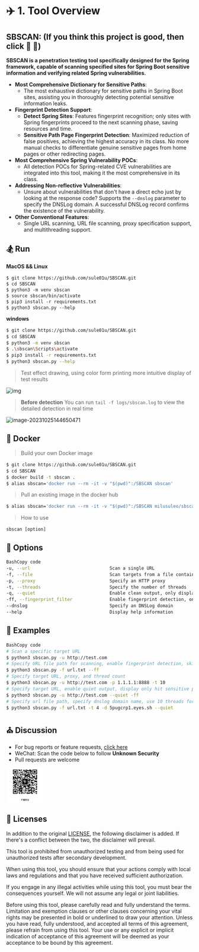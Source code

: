 # ✈️ 1. Tool Overview

## SBSCAN: (If you think this project is good, then click 🌟 🤩)

**SBSCAN is a penetration testing tool specifically designed for the Spring framework, capable of scanning specified sites for Spring Boot sensitive information and verifying related Spring vulnerabilities.**

- **Most Comprehensive Dictionary for Sensitive Paths**:
  - The most exhaustive dictionary for sensitive paths in Spring Boot sites, assisting you in thoroughly detecting potential sensitive information leaks.
- **Fingerprint Detection Support**:
  - **Detect Spring Sites**: Features fingerprint recognition; only sites with Spring fingerprints proceed to the next scanning phase, saving resources and time.
  - **Sensitive Path Page Fingerprint Detection**: Maximized reduction of false positives, achieving the highest accuracy in its class. No more manual checks to differentiate genuine sensitive pages from home pages or other redirecting pages.
- **Most Comprehensive Spring Vulnerability POCs**:
  - All detection POCs for Spring-related CVE vulnerabilities are integrated into this tool, making it the most comprehensive in its class.
- **Addressing Non-reflective Vulnerabilities**:
  - Unsure about vulnerabilities that don't have a direct echo just by looking at the response code? Supports the `--dnslog` parameter to specify the DNSLog domain. A successful DNSLog record confirms the existence of the vulnerability.
- **Other Conventional Features**:
  - Single URL scanning, URL file scanning, proxy specification support, and multithreading support.

## 🏂 Run

**MacOS && Linux**

```shell
$ git clone https://github.com/sule01u/SBSCAN.git
$ cd SBSCAN
$ python3 -m venv sbscan
$ source sbscan/bin/activate
$ pip3 install -r requirements.txt
$ python3 sbscan.py --help
```

**windows**

```bash
$ git clone https://github.com/sule01u/SBSCAN.git
$ cd SBSCAN
$ python3 -m venv sbscan
$ .\sbscan\Scripts\activate
$ pip3 install -r requirements.txt
$ python3 sbscan.py --help
```

> Test effect drawing, using color form printing more intuitive display of test results

![img](https://p.ipic.vip/1j9o3a.png)

> **Before detection** You can run `tail -f logs/sbscan.log` to view the detailed detection in real time

![image-20231025144650471](https://p.ipic.vip/uf51sp.png)

## 🐳 Docker

> Build your own Docker image

```Bash
$ git clone https://github.com/sule01u/SBSCAN.git
$ cd SBSCAN
$ docker build -t sbscan .
$ alias sbscan='docker run --rm -it -v "$(pwd)":/SBSCAN sbscan'
```

> Pull an existing image in the docker hub

```bash
$ alias sbscan='docker run --rm -it -v "$(pwd)":/SBSCAN milusuleo/sbscan'
```

> How to use

```
sbscan [option]
```

## 🎡 Options

```bash
BashCopy code
-u, --url                              Scan a single URL
-f, --file                             Scan targets from a file containing URLs
-p, --proxy                            Specify an HTTP proxy
-t, --threads                          Specify the number of threads
-q, --quiet                            Enable clean output, only display sensitive path hits
-ff, --fingerprint_filter              Enable fingerprint detection, only the sites that detect spring fingerprints will be scanned in the next step (it may cause missing reports, please select whether to enable it according to the actual situation
--dnslog                               Specify an DNSLog domain
--help                                 Display help information
```

## 🎨 Examples

```bash
BashCopy code
# Scan a specific target URL
$ python3 sbscan.py -u http://test.com
# Specify URL file path for scanning, enable fingerprint detection, skip scanning paths and CVEs for non-fingerprint detected URLs
$ python3 sbscan.py -f url.txt --ff
# Specify target URL, proxy, and thread count
$ python3 sbscan.py -u http://test.com -p 1.1.1.1:8888 -t 10
# Specify target URL, enable quiet output, display only hit sensitive paths or CVEs, enable fingerprint detection for scanning matching fingerprint sites
$ python3 sbscan.py -u http://test.com --quiet -ff
# Specify url file path, specify dnslog domain name, use 10 threads for concurrent scanning, and enable clean output
$ python3 sbscan.py -f url.txt -t 4 -d 5pugcrp1.eyes.sh --quiet
```

## ⛪ Discussion

- For bug reports or feature requests, [click here](https://github.com/sule01u/SBSCAN/issues)
- WeChat: Scan the code below to follow **Unknown Security**
- Pull requests are welcome

<p>     <img alt="QR-code" src="https://github.com/sule01u/BigTree975.github.io/blob/master/img/mine.png" width="20%" height="20%" style="max-width:100%;"> </p>

## 📑 Licenses

In addition to the original [LICENSE](https://github.com/sule01u/SBSCAN/blob/master/LICENSE), the following disclaimer is added. If there's a conflict between the two, the disclaimer will prevail.

This tool is prohibited from unauthorized testing and from being used for unauthorized tests after secondary development.

When using this tool, you should ensure that your actions comply with local laws and regulations and that you have received sufficient authorization.

If you engage in any illegal activities while using this tool, you must bear the consequences yourself. We will not assume any legal or joint liabilities.

Before using this tool, please carefully read and fully understand the terms. Limitation and exemption clauses or other clauses concerning your vital rights may be presented in bold or underlined to draw your attention. Unless you have read, fully understood, and accepted all terms of this agreement, please refrain from using this tool. Your use or any explicit or implicit indication of acceptance of this agreement will be deemed as your acceptance to be bound by this agreement.
